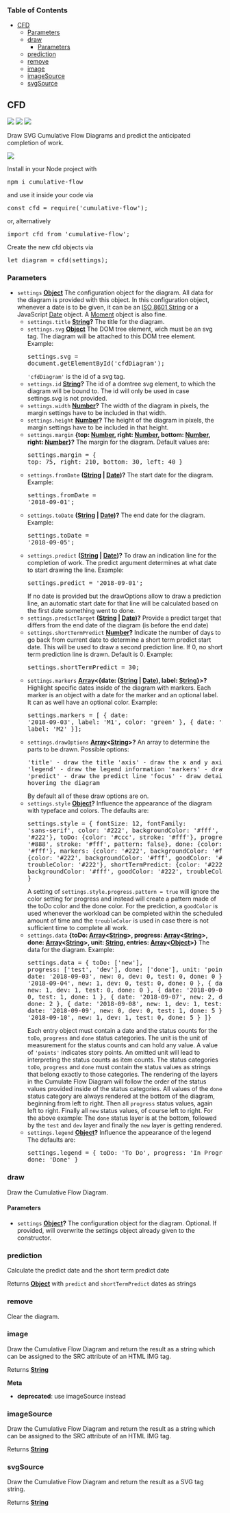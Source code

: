 <!-- Generated by documentation.js. Update this documentation by updating the source code. -->

### Table of Contents

-   [CFD][1]
    -   [Parameters][2]
    -   [draw][3]
        -   [Parameters][4]
    -   [prediction][5]
    -   [remove][6]
    -   [image][7]
    -   [imageSource][8]
    -   [svgSource][9]

## CFD

<a href='https://travis-ci.com/ulfschneider/cumulative-flow'><img src='https://travis-ci.com/ulfschneider/cumulative-flow.svg?branch=master'/></a>
<a href='https://coveralls.io/github/ulfschneider/cumulative-flow?branch=master'><img src='https://coveralls.io/repos/github/ulfschneider/cumulative-flow/badge.svg?branch=master' /></a>
<a href='https://badge.fury.io/js/cumulative-flow'><img src='https://badge.fury.io/js/cumulative-flow.svg' /></a>

Draw SVG Cumulative Flow Diagrams and predict the anticipated completion of work.

<img src="https://raw.githubusercontent.com/ulfschneider/cumulative-flow/master/cfd.png"/>

Install in your Node project with 

<pre>
npm i cumulative-flow
</pre>

and use it inside your code via 

<pre>
const cfd = require('cumulative-flow');
</pre>

or, alternatively 

<pre>
import cfd from 'cumulative-flow';
</pre>

Create the new cfd objects via

<pre>
let diagram = cfd(settings);
</pre>

### Parameters

-   `settings` **[Object][10]** The configuration object for the diagram. 
    All data for the diagram is provided with this object. 
    In this configuration object, whenever a date is to be given, 
    it can be an [ISO 8601 String][11]
    or a JavaScript [Date][12] object.
    A [Moment][13] object is also fine.
    -   `settings.title` **[String][14]?** The title for the diagram.
    -   `settings.svg` **[Object][10]** The DOM tree element, wich must be an svg tag.
        The diagram will be attached to this DOM tree element. Example:<pre>settings.svg = document.getElementById('cfdDiagram');</pre><code>'cfdDiagram'</code> is the id of a svg tag.
    -   `settings.id` **[String][14]?** The id of a domtree svg element, to which the diagram will be bound to. 
        The id will only be used in case settings.svg is not provided.
    -   `settings.width` **[Number][15]?** The width of the diagram in pixels, the margin settings have to be included in that width.
    -   `settings.height` **[Number][15]?** The height of the diagram in pixels, the margin settings have to be included in that height.
    -   `settings.margin` **{top: [Number][15], right: [Number][15], bottom: [Number][15], right: [Number][15]}?** The margin for the diagram.
        Default values are:<pre>settings.margin = {
        top: 75,
        right: 210,
        bottom: 30,
        left: 40 }
        </pre>
    -   `settings.fromDate` **([String][14] \| [Date][16])?** The start date for the diagram. Example:<pre>settings.fromDate = '2018-09-01';</pre>
    -   `settings.toDate` **([String][14] \| [Date][16])?** The end date for the diagram. Example:<pre>settings.toDate = '2018-09-05';</pre>
    -   `settings.predict` **([String][14] \| [Date][16])?** To draw an indication line for the completion of work.
        The predict argument determines at what date to start drawing the line. Example:<pre>settings.predict = '2018-09-01';</pre>If no date is provided but the drawOptions allow to draw a prediction line, an automatic
        start date for that line will be calculated based on the first date something went to done.
    -   `settings.predictTarget` **([String][14] \| [Date][16])?** Provide a predict target that differs from 
        the end date of the diagram (is before the end date)
    -   `settings.shortTermPredict` **[Number][15]?** Indicate the number of days to go back from current date to 
        determine a short term predict start date. This will be used to draw a second prediction line. If 0, no
        short term prediction line is drawn. Default is 0. Example:<pre>settings.shortTermPredict = 30;</pre>
    -   `settings.markers` **[Array][17]&lt;{date: ([String][14] \| [Date][16]), label: [String][14]}>?** Highlight specific dates 
        inside of the diagram with markers. 
        Each marker is an object with a date for the marker and an optional label. It can as well have an optional color. 
        Example:<pre>settings.markers = [
        { date: '2018-09-03', label: 'M1', color: 'green' },
        { date: '2018-09-10', label: 'M2' }];</pre>
    -   `settings.drawOptions` **[Array][17]&lt;[String][14]>?** An array to determine the parts to be drawn. Possible options:<pre>'title' - draw the title
        'axis' - draw the x and y axis
        'legend' - draw the legend information
        'markers' - draw the markers
        'predict' - draw the predict line
        'focus' - draw detailed data when hovering the diagram
        </pre> By default all of these draw options are on.
    -   `settings.style` **[Object][10]?** Influence the appearance of the diagram with typeface and colors. 
        The defaults are:<pre>settings.style = {
        fontSize: 12,
        fontFamily: 'sans-serif',
        color: '#222',
        backgroundColor: '#fff',
        axis: {color: '#222'},
        toDo: {color: '#ccc', stroke: '#fff'},
        progress: {color: '#888', stroke: '#fff', pattern: false},
        done: {color: '#222', stroke: '#fff'},
        markers: {color: '#222', backgroundColor: '#fff'},
        predict: {color: '#222', backgroundColor: '#fff', goodColor: '#222', troubleColor: '#222'},
        shortTermPredict: {color: '#222', backgroundColor: '#fff', goodColor: '#222', troubleColor: '#222'}
        }</pre> A setting of <code>settings.style.progress.pattern = true</code> will ignore the color setting for 
        progress and instead will create a pattern made of the toDo color and the done color. 
        For the prediction, a <code>goodColor</code> is used whenever the workload can be completed within
        the scheduled amount of time and the <code>troubleColor</code> is used in case there is 
        not sufficient time to complete all work.
    -   `settings.data` **{toDo: [Array][17]&lt;[String][14]>, progress: [Array][17]&lt;[String][14]>, done: [Array][17]&lt;[String][14]>, unit: [String][14], entries: [Array][17]&lt;[Object][10]>}** The data for the diagram. Example:<pre>settings.data = {
        toDo: ['new'],
        progress: ['test', 'dev'],
        done: ['done'],
        unit: 'points',
        entries: [
        { date: '2018-09-03', new: 0, dev: 0, test: 0, done: 0 },
        { date: '2018-09-04', new: 1, dev: 0, test: 0, done: 0 },
        { date: '2018-09-05', new: 1, dev: 1, test: 0, done: 0 },
        { date: '2018-09-06', new: 1, dev: 0, test: 1, done: 1 },
        { date: '2018-09-07', new: 2, dev: 1, test: 0, done: 2 },
        { date: '2018-09-08', new: 1, dev: 1, test: 2, done: 2 },
        { date: '2018-09-09', new: 0, dev: 0, test: 1, done: 5 },
        { date: '2018-09-10', new: 1, dev: 1, test: 0, done: 5 }
        ]}</pre>Each entry object must contain a date and the status counts for the
        <code>toDo</code>, <code>progress</code> and <code>done</code> status categories.
        The unit is the unit of measurement for the status counts and can hold any value.
        A value of <code>'points'</code> indicates story points.
        An omitted unit will lead to interpreting the status counts as item counts.
        The status categories <code>toDo</code>, <code>progress</code> and <code>done</code>
        must contain the status values as strings that belong exactly to those categories.
        The rendering of the layers in the Cumulate Flow Diagram will follow the order
        of the status values provided inside of the status categories. All values of the
        <code>done</code> status category are always rendered at the bottom of the diagram,
        beginning from left to right. Then all <code>progress</code> status values, again left to right.
        Finally all <code>new</code> status values, of course left to right.
        For the above example: The <code>done</code> status layer is at the bottom, followed by
        the <code>test</code> and <code>dev</code> layer
        and finally the <code>new</code> layer is getting rendered.
    -   `settings.legend` **[Object][10]?** Influence  the appearance of the legend
        The defaults are:<pre>settings.legend = {
        toDo: 'To Do',
        progress: 'In Progress',
        done: 'Done'
        }</pre>

### draw

Draw the Cumulative Flow Diagram.

#### Parameters

-   `settings` **[Object][10]?** The configuration object for the diagram. Optional.
    If provided, will overwrite the settings object already given to the constructor.

### prediction

Calculate the predict date and the short term predict date

Returns **[Object][10]** with <code>predict</code> and <code>shortTermPredict</code> dates as strings

### remove

Clear the diagram.

### image

Draw the Cumulative Flow Diagram and return the result as a string which can be assigned to the SRC attribute of an HTML IMG tag.

Returns **[String][14]** 

**Meta**

-   **deprecated**: use imageSource instead


### imageSource

Draw the Cumulative Flow Diagram and return the result as a string which can be assigned to the SRC attribute of an HTML IMG tag.

Returns **[String][14]** 

### svgSource

Draw the Cumulative Flow Diagram and return the result as a SVG tag string.

Returns **[String][14]** 

[1]: #cfd

[2]: #parameters

[3]: #draw

[4]: #parameters-1

[5]: #prediction

[6]: #remove

[7]: #image

[8]: #imagesource

[9]: #svgsource

[10]: https://developer.mozilla.org/docs/Web/JavaScript/Reference/Global_Objects/Object

[11]: https://en.wikipedia.org/wiki/ISO_8601

[12]: https://developer.mozilla.org/de/docs/Web/JavaScript/Reference/Global_Objects/Date

[13]: https://momentjs.com

[14]: https://developer.mozilla.org/docs/Web/JavaScript/Reference/Global_Objects/String

[15]: https://developer.mozilla.org/docs/Web/JavaScript/Reference/Global_Objects/Number

[16]: https://developer.mozilla.org/docs/Web/JavaScript/Reference/Global_Objects/Date

[17]: https://developer.mozilla.org/docs/Web/JavaScript/Reference/Global_Objects/Array
